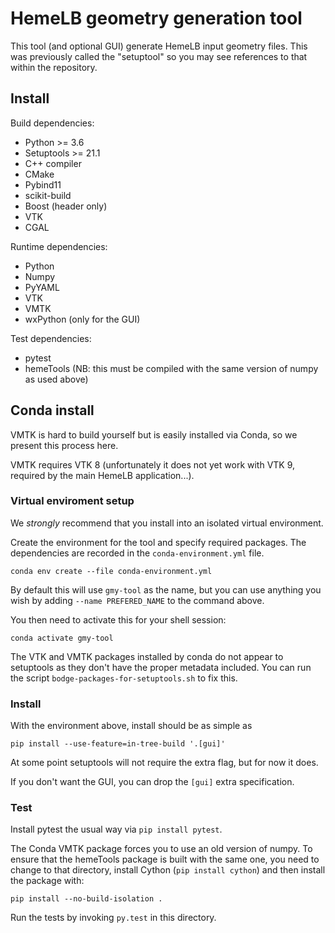 <!-- This file is part of HemeLB and is Copyright (C) -->
<!-- the HemeLB team and/or their institutions, as detailed in the -->
<!-- file AUTHORS. This software is provided under the terms of the -->
<!-- license in the file LICENSE. -->

# HemeLB geometry generation tool

This tool (and optional GUI) generate HemeLB input geometry files.
This was previously called the "setuptool" so you may see references
to that within the repository.


## Install

Build dependencies:

- Python >= 3.6
- Setuptools >= 21.1
- C++ compiler
- CMake
- Pybind11
- scikit-build
- Boost (header only)
- VTK
- CGAL

Runtime dependencies:
- Python
- Numpy
- PyYAML
- VTK
- VMTK
- wxPython (only for the GUI)

Test dependencies:
- pytest
- hemeTools (NB: this must be compiled with the same version of
  numpy as used above)


## Conda install

VMTK is hard to build yourself but is easily installed via Conda, so
we present this process here.

VMTK requires VTK 8 (unfortunately it does not yet work with VTK 9,
required by the main HemeLB application...).

### Virtual enviroment setup

We *strongly* recommend that you install into an isolated virtual
environment.

Create the environment for the tool and specify required packages. The
dependencies are recorded in the `conda-environment.yml` file.

```
conda env create --file conda-environment.yml
```

By default this will use `gmy-tool` as the name, but you can use
anything you wish by adding `--name PREFERED_NAME` to the command
above.


You then need to activate this for your shell session:

```
conda activate gmy-tool
```

The VTK and VMTK packages installed by conda do not appear to
setuptools as they don't have the proper metadata included. You can
run the script `bodge-packages-for-setuptools.sh` to fix this.

### Install

With the environment above, install should be as simple as

```
pip install --use-feature=in-tree-build '.[gui]'
```

At some point setuptools will not require the extra flag, but for now
it does.

If you don't want the GUI, you can drop the `[gui]` extra
specification.

### Test

Install pytest the usual way via `pip install pytest`.

The Conda VMTK package forces you to use an old version of numpy. To
ensure that the hemeTools package is built with the same one, you need
to change to that directory, install Cython (`pip install cython`) and
then install the package with:

```
pip install --no-build-isolation .
```

Run the tests by invoking `py.test` in this directory.
